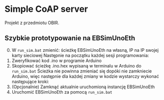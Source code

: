 # Simple CoAP server
Projekt z przedmiotu OBIR.
## Szybkie prototypowanie na EBSimUnoEth

0. W `run_sim.bat` zmienić: ścieżkę EBSimUnoEth na własną, IP na IP swojej karty sieciowej
Następnie na początku każdej sesji programowania:
1. Zweryfikować kod .ino w programie Arduino
2. Skopiować ścieżkę .ino.hex wypisaną w terminalu w Arduino do `run_sim.bat`
Ścieżka nie powinna zmieniać się dopóki nie zamkniecie Arduino, więc następnie dla każdej zmiany w kodzie wystarczy wykonać następujące kroki:
3. (Opcjonalnie) Zamknąć aktualnie uruchomioną instancję EBSimUnoEth
4. Uruchomić EBSimUnoEth za pomocą `run_sim.bat`

